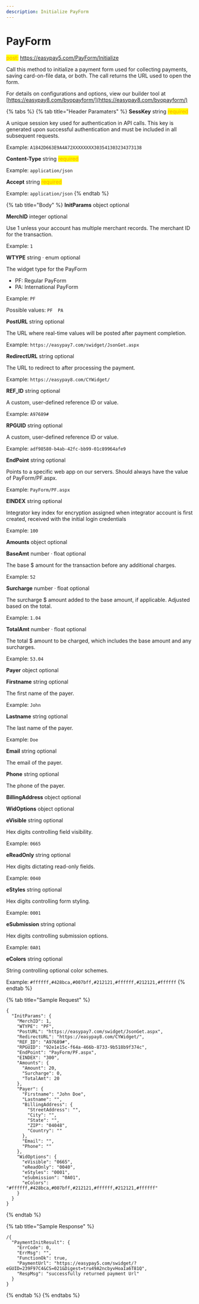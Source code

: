 ```yaml
---
description: Initialize PayForm
---
```


# PayForm

<mark style="color:orange;">post:</mark> https://easypay5.com/PayForm/Initialize

Call this method to initialize a payment form used for collecting payments, saving card-on-file data, or both. The call returns the URL used to open the form.

For details on configurations and options, view our builder tool at [https://easypay8.com/byopayform/](https://easypay8.com/byopayform/)

{% tabs %}
{% tab title="Header Paramaters" %}
**SessKey** string <mark style="color:orange;">required</mark>

A unique session key used for authentication in API calls. This key is generated upon successful authentication and must be included in all subsequent requests.

Example: `A1842D663E9A4A72XXXXXXXX303541303234373138`

**Content-Type** string <mark style="color:orange;">required</mark>

Example: `application/json`

**Accept** string <mark style="color:orange;">required</mark>

Example: `application/json`
{% endtab %}

{% tab title="Body" %}
**InitParams** object optional



**MerchID** integer optional

Use 1 unless your account has multiple merchant records. The merchant ID for the transaction.

Example: `1`



**WTYPE** string · enum optional

The widget type for the PayForm

* PF: Regular PayForm
* PA: International PayForm

Example: `PF`

Possible values: `PF  PA`



**PostURL** string optional

The URL where real-time values will be posted after payment completion.

Example: `https://easypay7.com/swidget/JsonGet.aspx`



**RedirectURL** string optional

The URL to redirect to after processing the payment.

Example: `https://easypay8.com/CYWidget/`



**REF\_ID** string optional

A custom, user-defined reference ID or value.

Example: `A97689#`



**RPGUID** string optional

A custom, user-defined reference ID or value.

Example: `adf98580-b4ab-42fc-bb99-01c89964afe9`



**EndPoint** string optional

Points to a specific web app on our servers. Should always have the value of PayForm/PF.aspx.

Example: `PayForm/PF.aspx`



**EINDEX** string optional

Integrator key index for encryption assigned when integrator account is first created, received with the initial login credentials

Example: `100`



**Amounts** object optional

**BaseAmt** number · float optional

The base $ amount for the transaction before any additional charges.

Example: `52`



**Surcharge** number · float optional

The surcharge $ amount added to the base amount, if applicable. Adjusted based on the total.

Example: `1.04`



**TotalAmt** number · float optional

The total $ amount to be charged, which includes the base amount and any surcharges.

Example: `53.04`



**Payer** object optional



**Firstname** string optional

The first name of the payer.

Example: `John`



**Lastname** string optional

The last name of the payer.

Example: `Doe`



**Email** string optional

The email of the payer.



**Phone** string optional

The phone of the payer.



**BillingAddress** object optional



**WidOptions** object optional



**eVisible** string optional

Hex digits controlling field visibility.

Example: `0665`



**eReadOnly** string optional

Hex digits dictating read-only fields.

Example: `0040`



**eStyles** string optional

Hex digits controlling form styling.

Example: `0001`



**eSubmission** string optional

Hex digits controlling submission options.

Example: `0A01`



**eColors** string optional

String controlling optional color schemes.

Example: `#ffffff,#428bca,#007bff,#212121,#ffffff,#212121,#ffffff`
{% endtab %}

{% tab title="Sample Request" %}
```clike
{
  "InitParams": {
    "MerchID": 1,
    "WTYPE": "PF",
    "PostURL": "https://easypay7.com/swidget/JsonGet.aspx",
    "RedirectURL": "https://easypay8.com/CYWidget/",
    "REF_ID": "A97689#",
    "RPGUID": "92e1e15c-f64a-466b-8733-9b518b9f374c",
    "EndPoint": "PayForm/PF.aspx",
    "EINDEX": "300",
    "Amounts": {
      "Amount": 20,
      "Surcharge": 0,
      "TotalAmt": 20
    },
    "Payer": {
      "Firstname": "John Doe",
      "Lastname": "",
      "BillingAddress": {
        "StreetAddress": "",
        "City": "",
        "State": "",
        "ZIP": "04048",
        "Country": ""
      },
      "Email": "",
      "Phone": ""
    },
    "WidOptions": {
      "eVisible": "0665",
      "eReadOnly": "0040",
      "eStyles": "0001",
      "eSubmission": "0A01",
      "eColors": "#ffffff,#428bca,#007bff,#212121,#ffffff,#212121,#ffffff"
    }
  }
}
```
{% endtab %}

{% tab title="Sample Response" %}
```clike
/{
  "PaymentInitResult": {
    "ErrCode": 0,
    "ErrMsg": "",
    "FunctionOk": true,
    "PaymentUrl": "https://easypay5.com/swidget/?eGUID=239F97C4&CS=021&Digest=tru49A2ncbyvHoaIa6T81Q",
    "RespMsg": "successfully returned payment Url"
  }
}
```
{% endtab %}
{% endtabs %}

